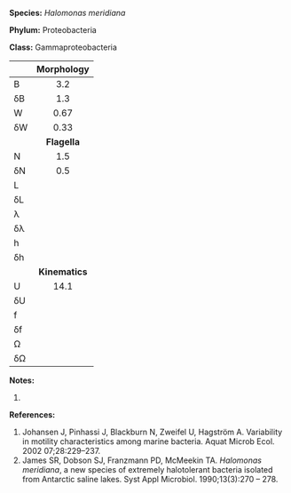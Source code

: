 **Species:** *Halomonas meridiana*

**Phylum:** Proteobacteria

**Class:** Gammaproteobacteria

|    | **Morphology** |
|:-- | :------------: |
| B  | 3.2 |
| δB | 1.3 |
| W  | 0.67 |
| δW | 0.33 |
|    | **Flagella** |
| N  | 1.5 |
| δN | 0.5 |
| L  |  |
| δL |  |
| λ  |  |
| δλ |  |
| h  |  |
| δh |  |
|    | **Kinematics** |
| U  | 14.1 |
| δU |  |
| f  |  |
| δf |  |
| Ω  |  |
| δΩ |  |

**Notes:**

1.

**References:**

1. Johansen J, Pinhassi J, Blackburn N, Zweifel U, Hagström A.  Variability in motility characteristics among marine bacteria.  Aquat Microb Ecol. 2002 07;28:229–237.
1. James SR, Dobson SJ, Franzmann PD, McMeekin TA. *Halomonas meridiana*, a new species of extremely halotolerant bacteria isolated from Antarctic saline lakes.  Syst Appl Microbiol. 1990;13(3):270 – 278.
